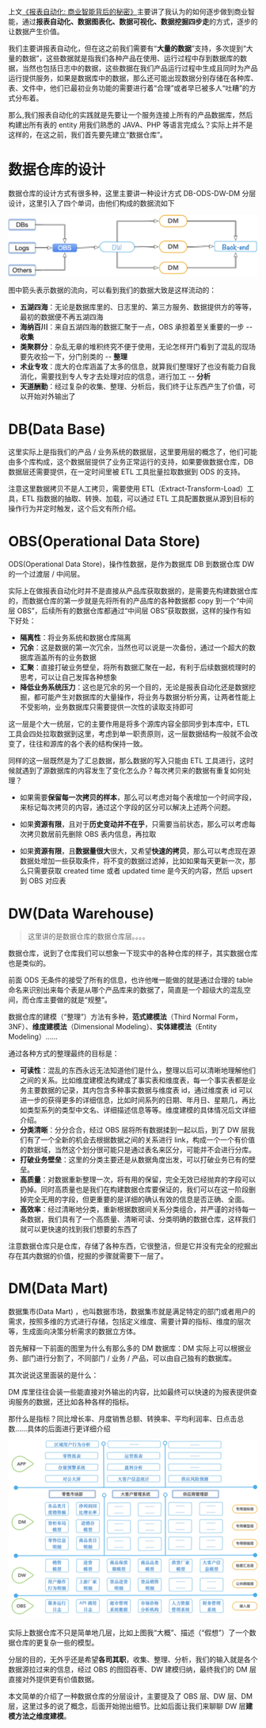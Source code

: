 上文[《报表自动化: 商业智能背后的秘密》](https://www.coologic.cn/2020/02/1746/)主要讲了我认为的如何逐步做到商业智能，通过**报表自动化、数据图表化、数据可视化、数据挖掘四步走**的方式，逐步的让数据产生价值。

我们主要讲报表自动化，但在这之前我们需要有“**大量的数据**”支持，多次提到“大量的数据”，这些数据就是指我们各种产品在使用、运行过程中存到数据库的数据，当然也包括日志中的数据，这些数据在我们产品运行过程中生成且同时为产品运行提供服务，如果是数据库中的数据，那么还可能出现数据分别存储在各种库、表、文件中，他们已最初业务功能的需要进行着“合理”或者早已被多人“吐糟”的方式分布着。

那么,我们报表自动化的实践就是先要让一个服务连接上所有的产品数据库，然后构建出所有表的 entity 用我们熟悉的 JAVA、PHP 等语言完成么？实际上并不是这样的，在这之前，我们首先要先建立“数据仓库”。

# 数据仓库的设计

数据仓库的设计方式有很多种，这里主要讲一种设计方式 DB-ODS-DW-DM 分层设计，这里引入了四个单词，由他们构成的数据流如下

![image-20200226203701292](pic/image-20200226203701292.png)

图中箭头表示数据的流向，可以看到我们的数据大致是这样流动的：

- **五湖四海**：无论是数据库里的、日志里的、第三方服务、数据提供方的等等，最初的数据便不再五湖四海
- **海纳百川**：来自五湖四海的数据汇聚于一点，OBS 承担着至关重要的一步 -- **收集**
- **类聚群分**：杂乱无章的堆积终究不便于使用，无论怎样开门看到了混乱的现场要先收拾一下，分门别类的 -- **整理**
- **术业专攻**：庞大的仓库涵盖了太多的信息，就算我们整理好了也没有能力自我消化，需要找到专人专才去处理对应的信息，进行加工 -- **分析**
- **天道酬勤**：经过复杂的收集、整理、分析后，我们终于让东西产生了价值，可以开始对外输出了

# DB(Data Base)

这里实际上是指我们的产品 / 业务系统的数据层，这里要用层的概念了，他们可能由多个库构成，这个数据层提供了业务正常运行的支持，如果要做数据仓库，DB 数据层还需要提供，在一定时间里被 ETL 工具批量拉取数据到 ODS 的支持。

注意这里数据拷贝不是人工拷贝，需要使用 ETL（Extract-Transform-Load）工具，ETL 指数据的抽取、转换、加载，可以通过 ETL 工具配置数据从源到目标的操作行为并定时触发，这个后文有所介绍。

# OBS(Operational Data Store)

ODS(Operational Data Store)，操作性数据，是作为数据库 DB 到数据仓库 DW 的一个过渡层 / 中间层。

实际上在做报表自动化时并不是直接从产品库获取数据的，是需要先构建数据仓库的，而数据仓库的第一步就是先将所有的产品库的各种数据都 copy 到一个“中间层 OBS”，后续所有的数据仓库都通过“中间层 OBS”获取数据，这样的操作有如下好处：

-  **隔离性**：将业务系统和数据仓库隔离
- **冗余**：这是数据的第一次冗余，当然也可以说是一次备份，通过一个超大的数据库涵盖所有的业务数据
- **汇聚**：直接打破业务壁垒，将所有数据汇聚在一起，有利于后续数据梳理时的思考，可以让自己发挥各种想象
- **降低业务系统压力**：这也是冗余的另一个目的，无论是报表自动化还是数据挖掘，都可能产生对数据库的大量操作，将业务与数据分析分离，让两者性能上不受影响，业务数据库只需要提供一次性的读取支持即可

这一层是个大一统层，它的主要作用是将多个源库内容全部同步到本库中，ETL 工具会四处拉取数据到这里，考虑到单一职责原则，这一层数据结构一般就不会改变了，往往和源库的各个表的结构保持一致。

同样的这一层既然是为了汇总数据，那么数据的写入只能由 ETL 工具进行，这时候就遇到了源数据库的内容发生了变化怎么办？每次拷贝来的数据有重复如何处理？

- 如果需要**保留每一次拷贝的样本**，那么可以考虑对每个表增加一个时间字段，来标记每次拷贝的内容，通过这个字段的区分可以解决上述两个问题。

- 如果**资源有限**，且对于**历史变动并不在乎**，只需要当前状态，那么可以考虑每次拷贝数居前先删除 OBS 表内信息，再拉取
- 如果**资源有限**，且**数据量很大**很大，又希望**快速的拷贝**，那么可以考虑现在源数据处增加一些获取条件，将不变的数据过滤掉，比如如果每天更新一次，那么只需要获取 created time 或者 updated time 是今天的内容，然后 upsert 到 OBS 对应表

# DW(Data Warehouse)

> 这里讲的是数据仓库的数据仓库层。。。。

数据仓库，说到了仓库我们可以想象一下现实中的各种仓库的样子，其实数据仓库也是类似的。

前面 ODS 无条件的接受了所有的信息，也许他唯一能做的就是通过合理的 table 命名来识别出来每个表是从哪个产品库来的数据了，简直是一个超级大的混乱空间，而仓库主要做的就是“规整”。

数据仓库的建模（“整理”）方法有多种，**范式建模法**（Third Normal Form，3NF）、**维度建模法**（Dimensional Modeling）、**实体建模法**（Entity Modeling）……

通过各种方式的整理最终的目标是：

- **可读性**：混乱的东西永远无法知道他们是什么，整理以后可以清晰地理解他们之间的关系。比如维度建模法构建成了事实表和维度表，每一个事实表都是业务主要数据的记录，其内包含多种事实数据与维度表 id，通过维度表 id 可以进一步的获得更多的详细信息，比如时间系列的日期、年月日、星期几，再比如类型系列的类型中文名、详细描述信息等等。维度建模的具体情况后文详细介绍。
- **分类清晰**：分分合合，经过 OBS 层将所有数据揉到一起以后，到了 DW 层我们有了一个全新的机会去根据数据之间的关系进行 link，构成一个一个有价值的数据域，当然这个划分很可能只是通过表名来区分，可能并不会进行分库。
- **打破业务壁垒**：这里的分类主要还是从数据角度出发，可以打破业务已有的壁垒。
- **高质量**：对数据重新整理一次，将有用的保留，完全无效已经抛弃的字段可以扔掉。同时高质量也是我们在构建数据仓库要保证的，我们可以在这一阶段删掉完全无用的字段，但更重要的是详细的确认有效的信息是否正确、全面。
- **高效率**：经过清晰地分类，重新根据数据间关系分类组合，并严谨的对待每一条数据，我们具有了一个高质量、清晰可读、分类明确的数据仓库，这样我们就可以更快速的找到我们想要的东西了

注意数据仓库只是仓库，存储了各种东西，它很整洁，但是它并没有完全的挖掘出存在其内数据的价值，挖掘的步骤就需要下一层了。

# DM(Data Mart)

数据集市(Data Mart) ，也叫数据市场，数据集市就是满足特定的部门或者用户的需求，按照多维的方式进行存储，包括定义维度、需要计算的指标、维度的层次等，生成面向决策分析需求的数据立方体。

首先解释一下前面的图里为什么有那么多的 DM 数据库：DM 实际上可以根据业务、部门进行分割了，不同部门 / 业务 / 产品，可以由自己独有的数据库。

其次说说这里面装的是什么：

DM 库里往往会装一些能直接对外输出的内容，比如最终可以快速的为报表提供查询服务的数据，还比如各种各样的指标。

那什么是指标？同比增长率、月度销售总额、转换率、平均利润率、日点击总数……具体的后面进行更详细介绍

![image-20200226211739979](pic/image-20200226211739979.png)

实际上数据仓库不只是简单地几层，比如上图我“大概”、描述（“假想”）了一个数据仓库的更复杂一些的模型。

分层的目的，无外乎还是希望**各司其职**，收集、整理、分析，我们的输入就是各个数据源拉过来的信息，经过 OBS 的囫囵吞枣、DW 建模归纳，最终我们的 DM 层直接对外提供更有价值数据。

本文简单的介绍了一种数据仓库的分层设计，主要提及了 OBS 层、DW 层、DM 层，这里过多的说了概念，后面开始抛出细节。比如后面让我们来聊聊 DW 层**建模方法之维度建模**。

